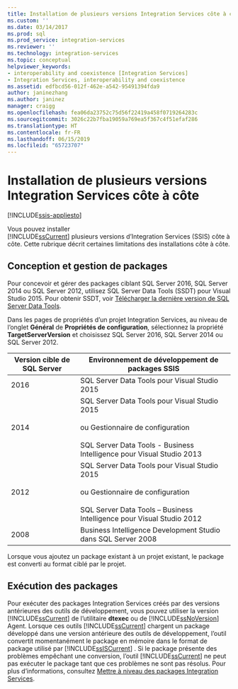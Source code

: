 ```yaml
---
title: Installation de plusieurs versions Integration Services côte à côte | Microsoft Docs
ms.custom: ''
ms.date: 03/14/2017
ms.prod: sql
ms.prod_service: integration-services
ms.reviewer: ''
ms.technology: integration-services
ms.topic: conceptual
helpviewer_keywords:
- interoperability and coexistence [Integration Services]
- Integration Services, interoperability and coexistence
ms.assetid: edfbcd56-012f-462e-a542-95491394fda9
author: janinezhang
ms.author: janinez
manager: craigg
ms.openlocfilehash: fea06da23752c75d56f22419a458f0719264283c
ms.sourcegitcommit: 3026c22b7fba19059a769ea5f367c4f51efaf286
ms.translationtype: HT
ms.contentlocale: fr-FR
ms.lasthandoff: 06/15/2019
ms.locfileid: "65723707"
---
```

# <a name="installing-integration-services-versions-side-by-side"></a>Installation de plusieurs versions Integration Services côte à côte

[!INCLUDE[ssis-appliesto](../../includes/ssis-appliesto-ssvrpluslinux-asdb-asdw-xxx.md)]


  Vous pouvez installer   
      [!INCLUDE[ssCurrent](../../includes/sscurrent-md.md)] plusieurs versions d’Integration Services (SSIS) côte à côte. Cette rubrique décrit certaines limitations des installations côte à côte.  
  
## <a name="designing-and-maintaining-packages"></a>Conception et gestion de packages  
 Pour concevoir et gérer des packages ciblant SQL Server 2016, SQL Server 2014 ou SQL Server 2012, utilisez SQL Server Data Tools (SSDT) pour Visual Studio 2015. Pour obtenir SSDT, voir [Télécharger la dernière version de SQL Server Data Tools](../../ssdt/download-sql-server-data-tools-ssdt.md).  
  
 Dans les pages de propriétés d’un projet Integration Services, au niveau de l’onglet **Général** de **Propriétés de configuration**, sélectionnez la propriété **TargetServerVersion** et choisissez SQL Server 2016, SQL Server 2014 ou SQL Server 2012.  
  
|Version cible de SQL Server|Environnement de développement de packages SSIS|  
|----------------------------------|-----------------------------------------------|  
|2016|SQL Server Data Tools pour Visual Studio 2015|  
|2014|SQL Server Data Tools pour Visual Studio 2015<br /><br /> ou Gestionnaire de configuration<br /><br /> SQL Server Data Tools - Business Intelligence pour Visual Studio 2013|  
|2012|SQL Server Data Tools pour Visual Studio 2015<br /><br /> ou Gestionnaire de configuration<br /><br /> SQL Server Data Tools – Business Intelligence pour Visual Studio 2012|  
|2008|Business Intelligence Development Studio dans SQL Server 2008|  
  
 Lorsque vous ajoutez un package existant à un projet existant, le package est converti au format ciblé par le projet.  
  
## <a name="running-packages"></a>Exécution des packages  
 Pour exécuter des packages Integration Services créés par des versions antérieures des outils de développement, vous pouvez utiliser la version [!INCLUDE[ssCurrent](../../includes/sscurrent-md.md)] de l’utilitaire **dtexec** ou de [!INCLUDE[ssNoVersion](../../includes/ssnoversion-md.md)] Agent. Lorsque ces outils [!INCLUDE[ssCurrent](../../includes/sscurrent-md.md)] chargent un package développé dans une version antérieure des outils de développement, l’outil convertit momentanément le package en mémoire dans le format de package utilisé par [!INCLUDE[ssISCurrent](../../includes/ssiscurrent-md.md)] . Si le package présente des problèmes empêchant une conversion, l’outil [!INCLUDE[ssCurrent](../../includes/sscurrent-md.md)] ne peut pas exécuter le package tant que ces problèmes ne sont pas résolus. Pour plus d’informations, consultez [Mettre à niveau des packages Integration Services](../../integration-services/install-windows/upgrade-integration-services-packages.md).  
  
  
